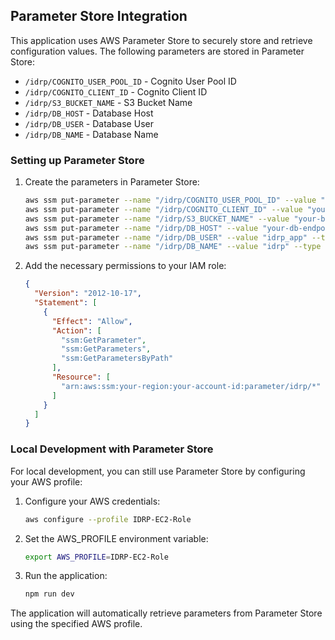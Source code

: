 ## Parameter Store Integration

This application uses AWS Parameter Store to securely store and retrieve configuration values. The following parameters are stored in Parameter Store:

- `/idrp/COGNITO_USER_POOL_ID` - Cognito User Pool ID
- `/idrp/COGNITO_CLIENT_ID` - Cognito Client ID
- `/idrp/S3_BUCKET_NAME` - S3 Bucket Name
- `/idrp/DB_HOST` - Database Host
- `/idrp/DB_USER` - Database User
- `/idrp/DB_NAME` - Database Name

### Setting up Parameter Store

1. Create the parameters in Parameter Store:
   ```bash
   aws ssm put-parameter --name "/idrp/COGNITO_USER_POOL_ID" --value "your-user-pool-id" --type "String"
   aws ssm put-parameter --name "/idrp/COGNITO_CLIENT_ID" --value "your-client-id" --type "String"
   aws ssm put-parameter --name "/idrp/S3_BUCKET_NAME" --value "your-bucket-name" --type "String"
   aws ssm put-parameter --name "/idrp/DB_HOST" --value "your-db-endpoint" --type "String"
   aws ssm put-parameter --name "/idrp/DB_USER" --value "idrp_app" --type "String"
   aws ssm put-parameter --name "/idrp/DB_NAME" --value "idrp" --type "String"
   ```

2. Add the necessary permissions to your IAM role:
   ```json
   {
     "Version": "2012-10-17",
     "Statement": [
       {
         "Effect": "Allow",
         "Action": [
           "ssm:GetParameter",
           "ssm:GetParameters",
           "ssm:GetParametersByPath"
         ],
         "Resource": [
           "arn:aws:ssm:your-region:your-account-id:parameter/idrp/*"
         ]
       }
     ]
   }
   ```

### Local Development with Parameter Store

For local development, you can still use Parameter Store by configuring your AWS profile:

1. Configure your AWS credentials:
   ```bash
   aws configure --profile IDRP-EC2-Role
   ```

2. Set the AWS_PROFILE environment variable:
   ```bash
   export AWS_PROFILE=IDRP-EC2-Role
   ```

3. Run the application:
   ```bash
   npm run dev
   ```

The application will automatically retrieve parameters from Parameter Store using the specified AWS profile.
